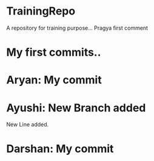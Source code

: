 # TrainingRepo
A repository for training purpose...
Pragya first comment
# My first commits..

# Aryan: My commit

# Ayushi: New Branch added

New Line added.

# Darshan: My commit
